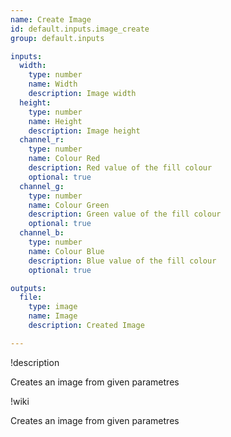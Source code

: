```yaml
---
name: Create Image
id: default.inputs.image_create
group: default.inputs

inputs:
  width:
    type: number
    name: Width
    description: Image width
  height:
    type: number
    name: Height
    description: Image height
  channel_r:
    type: number
    name: Colour Red
    description: Red value of the fill colour
    optional: true
  channel_g:
    type: number
    name: Colour Green
    description: Green value of the fill colour
    optional: true
  channel_b:
    type: number
    name: Colour Blue
    description: Blue value of the fill colour
    optional: true

outputs:
  file:
    type: image
    name: Image
    description: Created Image

---
```


!description

Creates an image from given parametres

!wiki

Creates an image from given parametres
